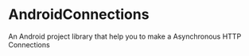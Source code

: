 AndroidConnections
==================

An Android project library that help you to make a Asynchronous HTTP Connections